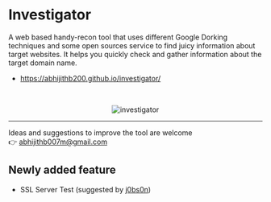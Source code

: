 # Investigator
A web based handy-recon tool that uses different Google Dorking techniques and some open sources service to find juicy information about target websites. It helps you quickly check and gather information
about the target domain name.


- https://abhijithb200.github.io/investigator/

<br>
<p align="center">
<img src="https://i.im.ge/2021/07/31/LrrXM.jpg" alt="investigator" border="0" >
</p>
<hr>

Ideas and suggestions to improve the tool are welcome <br>
👉 abhijithb007m@gmail.com


## Newly added feature
- SSL Server Test (suggested by <a href="https://www.linkedin.com/in/j0bs0n/">j0bs0n</a>)
